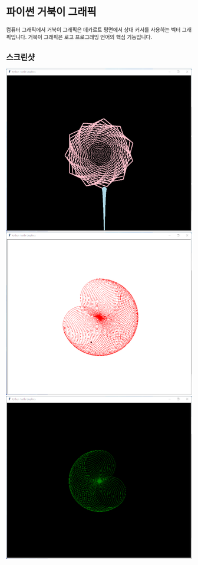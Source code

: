 # 파이썬 거북이 그래픽

컴퓨터 그래픽에서 거북이 그래픽은 데카르트 평면에서 상대 커서를 사용하는 벡터 그래픽입니다. 거북이 그래픽은 로고 프로그래밍 언어의 핵심 기능입니다.

## 스크린샷

![IMG_001](/Screenshots/IMG_001.png)
![IMG_002](/Screenshots/IMG_002.png)
![IMG_003](/Screenshots/IMG_003.png)
